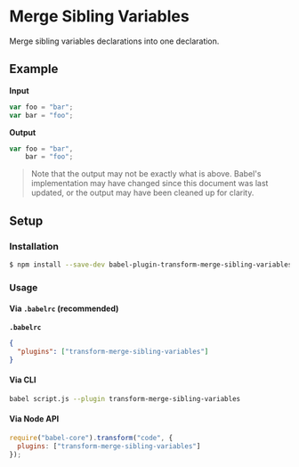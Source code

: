 # Merge Sibling Variables

Merge sibling variables declarations into one declaration.

## Example

**Input**

```js
var foo = "bar";
var bar = "foo";
```

**Output**

```js
var foo = "bar",
    bar = "foo";
```

> Note that the output may not be exactly what is above. Babel's implementation
> may have changed since this document was last updated, or the output may have
> been cleaned up for clarity.

## Setup

### Installation

```sh
$ npm install --save-dev babel-plugin-transform-merge-sibling-variables
```

### Usage

#### Via `.babelrc` (recommended)

**`.babelrc`**

```json
{
  "plugins": ["transform-merge-sibling-variables"]
}
```

#### Via CLI

```sh
babel script.js --plugin transform-merge-sibling-variables
```

#### Via Node API

```js
require("babel-core").transform("code", {
  plugins: ["transform-merge-sibling-variables"]
});
```
